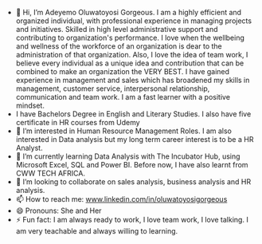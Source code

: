 - 👋 Hi, I’m Adeyemo Oluwatoyosi Gorgeous. I am a highly efficient and organized individual, with professional experience in managing projects and initiatives. Skilled in high level administrative support and contributing to organization's performance. I love when the wellbeing and wellness of the workforce of an organization is dear to the administration of that organization. Also, I love the idea of team work, I believe every individual as a unique idea and contribution that can be combined to make an organization the VERY BEST. I have gained experience in management and sales which has broadened my skills in management, customer service, interpersonal relationship, communication and team work. I am a fast learner with a positive mindset.
- I have Bachelors Degree in English and Literary Studies. I also have five certificate in HR courses from Udemy
- 👀 I’m interested in Human Resource Management Roles. I am also interested in Data analysis but my long term career interest is to be a HR Analyst.
- 🌱 I’m currently learning Data Analysis with The Incubator Hub, using Microsoft Excel, SQL and Power BI. Before now, I have also learnt from CWW TECH AFRICA.
- 💞️ I’m looking to collaborate on sales analysis, business analysis and HR analysis.
- 📫 How to reach me: www.linkedin.com/in/oluwatoyosigorgeous
- 😄 Pronouns: She and Her
- ⚡ Fun fact: I am always ready to work, I love team work, I love talking. I am very teachable and always willing to learning.

<!---
OGorgeous/OGorgeous is a ✨ special ✨ repository because its `README.md` (this file) appears on your GitHub profile.
You can click the Preview link to take a look at your changes.
--->
